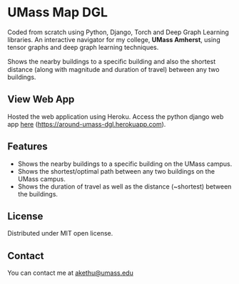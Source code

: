 # UMass Map DGL

Coded from scratch using Python, Django, Torch and Deep Graph Learning libraries. An interactive navigator for my college, <b>UMass Amherst</b>, using tensor graphs and deep graph learning techniques.

Shows the nearby buildings to a speciﬁc building and also the shortest distance (along with magnitude and duration of travel) between any two buildings.

## View Web App

Hosted the web application using Heroku. Access the python django web app <a href="https://around-umass-dgl.herokuapp.com" target="_blank">here</a> (https://around-umass-dgl.herokuapp.com).

## Features

- Shows the nearby buildings to a specific building on the UMass campus.
- Shows the shortest/optimal path between any two buildings on the UMass campus.
- Shows the duration of travel as well as the distance (~shortest) between the buildings.

## License

Distributed under MIT open license.

## Contact

You can contact me at akethu@umass.edu

